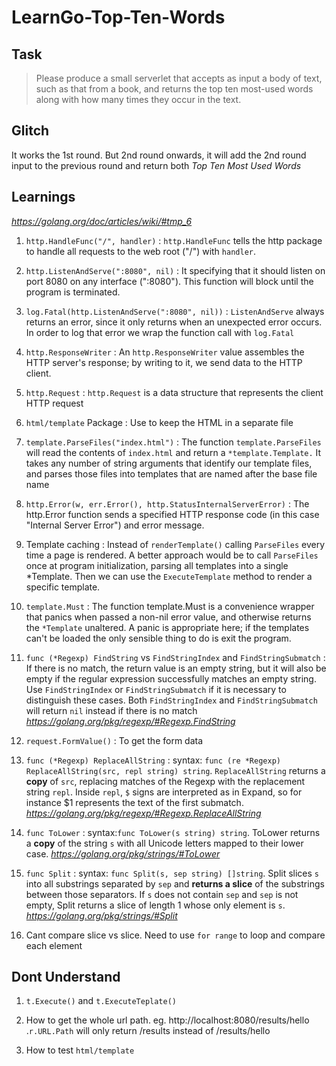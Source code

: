 # LearnGo-Top-Ten-Words
## Task 
>Please produce a small serverlet that accepts as input a body of text, such as that from a book, and returns the top ten most-used words along with how many times they occur in the text.
## Glitch 
It works the 1st round. But 2nd round onwards, it will add the 2nd round input to the previous round and return both *Top Ten Most Used Words*
## Learnings
*https://golang.org/doc/articles/wiki/#tmp_6*
1. `http.HandleFunc("/", handler)` :
`http.HandleFunc` tells the http package to handle all requests to the web root ("/") with `handler`.

2. `http.ListenAndServe(":8080", nil)` :
 It specifying that it should listen on port 8080 on any interface (":8080"). This function will block until the program is terminated.

3. `log.Fatal(http.ListenAndServe(":8080", nil))` :
`ListenAndServe` always returns an error, since it only returns when an unexpected error occurs. In order to log that error we wrap the function call with `log.Fatal `

4. `http.ResponseWriter` : 
An `http.ResponseWriter` value assembles the HTTP server's response; by writing to it, we send data to the HTTP client.

5. `http.Request` :
`http.Request` is a data structure that represents the client HTTP request

6. `html/template` Package :
Use to keep the HTML in a separate file

7. `template.ParseFiles("index.html")` :
The function `template.ParseFiles` will read the contents of `index.html` and return a `*template.Template.`
   It takes any number of string arguments that identify our template files, and parses those files into templates that are named after the base file name

8. `http.Error(w, err.Error(), http.StatusInternalServerError)` :
The http.Error function sends a specified HTTP response code (in this case "Internal Server Error") and error message.

9. Template caching : 
   Instead of `renderTemplate()` calling `ParseFiles` every time a page is rendered. A better approach would be to call `ParseFiles` once at program initialization, parsing all templates into a single *Template. Then we can use the `ExecuteTemplate` method to render a specific template.

10. `template.Must` : 
The function template.Must is a convenience wrapper that panics when passed a non-nil error value, and otherwise returns the `*Template` unaltered. A panic is appropriate here; if the templates can't be loaded the only sensible thing to do is exit the program.

11. `func (*Regexp) FindString` vs  `FindStringIndex` and `FindStringSubmatch` :
If there is no match, the return value is an empty string, but it will also be empty if the regular expression successfully matches an empty string. Use `FindStringIndex` or `FindStringSubmatch` if it is necessary to distinguish these cases. 
Both `FindStringIndex` and `FindStringSubmatch` will return `nil` instead if there is no match
*https://golang.org/pkg/regexp/#Regexp.FindString*

12. `request.FormValue()` : 
To get the form data

13.  `func (*Regexp) ReplaceAllString` :
syntax: `func (re *Regexp) ReplaceAllString(src, repl string) string`.
`ReplaceAllString` returns a **copy** of `src`, replacing matches of the Regexp with the replacement string `repl`. Inside `repl`, `$` signs are interpreted as in Expand, so for instance $1 represents the text of the first submatch.
*https://golang.org/pkg/regexp/#Regexp.ReplaceAllString*

14. `func ToLower` :
syntax:`func ToLower(s string) string`.
ToLower returns a **copy** of the string `s` with all Unicode letters mapped to their lower case.
*https://golang.org/pkg/strings/#ToLower*

15. `func Split` :
syntax: `func Split(s, sep string) []string`.
Split slices `s` into all substrings separated by `sep` and **returns a slice** of the substrings between those separators.
If `s` does not contain `sep` and `sep` is not empty, Split returns a slice of length 1 whose only element is `s`.
*https://golang.org/pkg/strings/#Split*

16. Cant compare slice vs slice. Need to use `for range` to loop and compare each element
## Dont Understand
1. `t.Execute()` and `t.ExecuteTeplate()`

2. How to get the whole url path. eg. http://localhost:8080/results/hello .`r.URL.Path` will only return /results instead of /results/hello

3. How to test `html/template`

